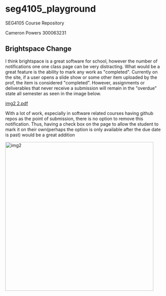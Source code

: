 # seg4105_playground
SEG4105 Course Repository

Cameron Powers
300063231

## Brightspace Change
I think brightspace is a great software for school, however the number of notifications one one class page can be very distracting. What would be a great feature is the ability to mark any work as "completed". Currently on the site, if a user opens a slide show or some other item uploaded by the prof, the item is considered "completed". However, assignments or deliverables that never receive a submission will remain in the "overdue" state all semester as seen in the image below.

[img2 2.pdf](https://github.com/Cameron-Powers/seg4105_playground/files/7367867/img2.2.pdf)

With a lot of work, especially in software related courses having github repos as the point of submission, there is no option to remove this notification. Thus, having a check box on the page to allow the student to mark it on their own(perhaps the option is only available after the due date is past) would be a great addition

<img width="468" alt="img2" src="https://user-images.githubusercontent.com/42976698/137790845-2b6bb598-6b5d-4e87-a371-b1515ebc9b1c.png">
